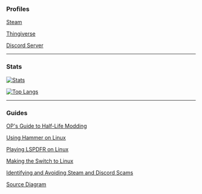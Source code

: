 ### Profiles
[Steam](https://steamcommunity.com/profiles/76561198136556075)

[Thingiverse](https://www.thingiverse.com/opgman/designs)

[Discord Server](https://discord.gg/9RGdUS2)

---

### Stats
[![Stats](https://github-readme-stats-lambdagaming.vercel.app/api?username=lambdagaming&show_icons=true&title_color=ff5900&text_color=ffffff&icon_color=ffffff&border_color=ffffff&bg_color=000011&count_private=true&include_all_commits=true&hide=prs,contribs)](https://github.com/LambdaGaming)

[![Top Langs](https://github-readme-stats-lambdagaming.vercel.app/api/top-langs/?username=lambdagaming&layout=compact&title_color=ff5900&text_color=ffffff&icon_color=ffffff&border_color=ffffff&bg_color=000011&langs_count=6&hide=html,css,scss)](https://github.com/LambdaGaming)

---

### Guides
[OP's Guide to Half-Life Modding](https://steamcommunity.com/sharedfiles/filedetails/?id=549789011)

[Using Hammer on Linux](https://steamcommunity.com/sharedfiles/filedetails/?id=3220400005)

[Playing LSPDFR on Linux](https://steamcommunity.com/sharedfiles/filedetails/?id=3440317058)

[Making the Switch to Linux](https://lambdagaming.github.io/Guides/switching-to-linux)

[Identifying and Avoiding Steam and Discord Scams](https://lambdagaming.github.io/Guides/avoiding-scams)

[Source Diagram](https://raw.githubusercontent.com/LambdaGaming/Guides/refs/heads/main/source-diagram/source.svg)
